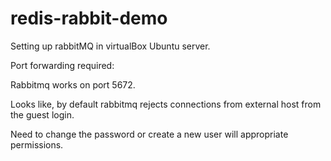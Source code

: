 # redis-rabbit-demo

Setting up rabbitMQ in virtualBox Ubuntu server.

Port forwarding required:

Rabbitmq works on port 5672.

Looks like, by default rabbitmq rejects connections from external host from the guest login.

Need to change the password or create a new user will appropriate permissions.

